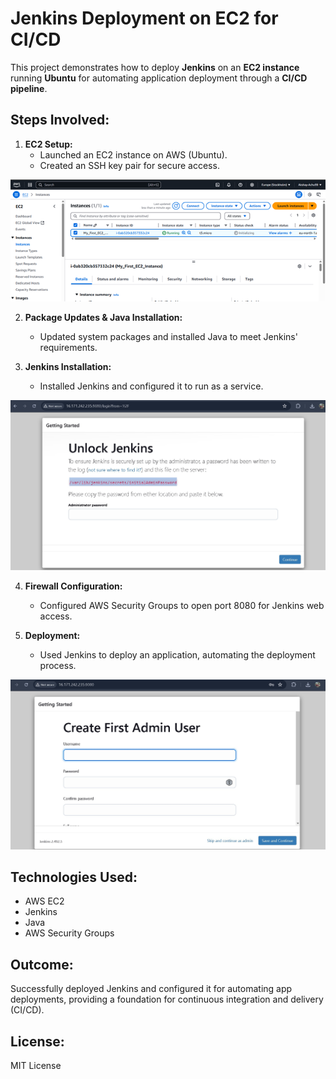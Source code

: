 # Jenkins Deployment on EC2 for CI/CD

This project demonstrates how to deploy **Jenkins** on an **EC2 instance** running **Ubuntu** for automating application deployment through a **CI/CD pipeline**.

## Steps Involved:

1. **EC2 Setup:**
   - Launched an EC2 instance on AWS (Ubuntu).
   - Created an SSH key pair for secure access.

![Alt text](Instance_Created.png)


2. **Package Updates & Java Installation:**
   - Updated system packages and installed Java to meet Jenkins' requirements.

3. **Jenkins Installation:**
   - Installed Jenkins and configured it to run as a service.

     
![Alt text](interface_jenkins.png)

4. **Firewall Configuration:**
   - Configured AWS Security Groups to open port 8080 for Jenkins web access.

5. **Deployment:**
   - Used Jenkins to deploy an application, automating the deployment process.

     
![Alt text](Jenkins_Deployed.png)

## Technologies Used:

- AWS EC2
- Jenkins
- Java
- AWS Security Groups

## Outcome:

Successfully deployed Jenkins and configured it for automating app deployments, providing a foundation for continuous integration and delivery (CI/CD).

## License:

MIT License

